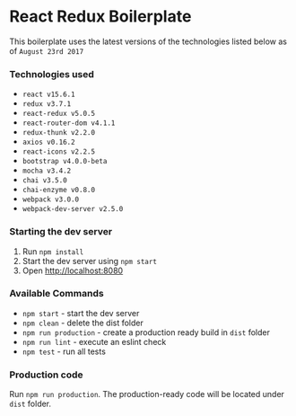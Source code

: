 # React Redux Boilerplate

This boilerplate uses the latest versions of the technologies listed below as of `August 23rd 2017`

### Technologies used

- `react v15.6.1`
- `redux v3.7.1`
- `react-redux v5.0.5`
- `react-router-dom v4.1.1`
- `redux-thunk v2.2.0`
- `axios v0.16.2`
- `react-icons v2.2.5`
- `bootstrap v4.0.0-beta`
- `mocha v3.4.2`
- `chai v3.5.0`
- `chai-enzyme v0.8.0`
- `webpack v3.0.0`
- `webpack-dev-server v2.5.0`

### Starting the dev server

1. Run `npm install`
2. Start the dev server using `npm start`
3. Open [http://localhost:8080](http://localhost:8080)

### Available Commands

- `npm start` - start the dev server
- `npm clean` - delete the dist folder
- `npm run production` - create a production ready build in `dist` folder
- `npm run lint` - execute an eslint check
- `npm test` - run all tests

### Production code

Run `npm run production`. The production-ready code will be located under `dist` folder.